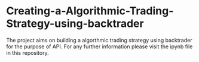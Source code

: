 # Creating-a-Algorithmic-Trading-Strategy-using-backtrader
The project aims on building a algorthmic trading strategy using backtrader for the purpose of API.
For any further information please visit the ipynb file in this repository.
